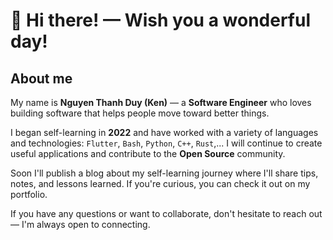 # 👋 Hi there! — Wish you a wonderful day!

## About me

My name is **Nguyen Thanh Duy (Ken)** — a **Software Engineer** who loves building software that helps people move toward better things.

I began self-learning in **2022** and have worked with a variety of languages and technologies: `Flutter`, `Bash`, `Python`, `C++`, `Rust`,...
I will continue to create useful applications and contribute to the **Open Source** community.

Soon I'll publish a blog about my self-learning journey where I'll share tips, notes, and lessons learned. If you're curious, you can check it out on my portfolio.

If you have any questions or want to collaborate, don't hesitate to reach out — I'm always open to connecting.
